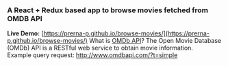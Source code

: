 ### A React + Redux based app to browse movies fetched from OMDB API

**Live Demo:** [https://prerna-p.github.io/browse-movies/](https://prerna-p.github.io/browse-movies/)
What is [OMDb API](http://www.omdbapi.com/)?
The Open Movie Database (OMDb) API is a RESTful web service to obtain movie information. <br />
Example query request: http://www.omdbapi.com/?t=simple 

